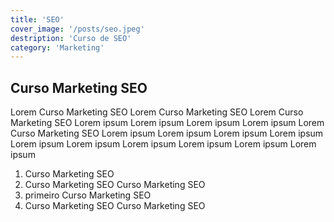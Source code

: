 ```yaml
---
title: 'SEO'
cover_image: '/posts/seo.jpeg'
destription: 'Curso de SEO'
category: 'Marketing'
---
```

## Curso Marketing SEO

Lorem Curso Marketing SEO Lorem Curso Marketing SEO Lorem Curso Marketing SEO Lorem ipsum Lorem ipsum Lorem ipsum Lorem ipsum Lorem Curso Marketing SEO Lorem ipsum Lorem ipsum Lorem ipsum Lorem ipsum Lorem ipsum Lorem ipsum Lorem ipsum Lorem ipsum Lorem ipsum Lorem ipsum 

1. Curso Marketing SEO
1. Curso Marketing SEO Curso Marketing SEO
1. primeiro Curso Marketing SEO
1. Curso Marketing SEO Curso Marketing SEO